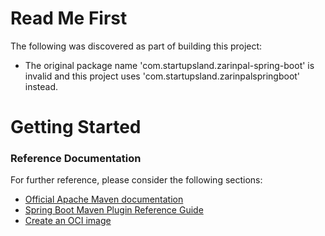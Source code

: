 # Read Me First
The following was discovered as part of building this project:

* The original package name 'com.startupsland.zarinpal-spring-boot' is invalid and this project uses 'com.startupsland.zarinpalspringboot' instead.

# Getting Started

### Reference Documentation
For further reference, please consider the following sections:

* [Official Apache Maven documentation](https://maven.apache.org/guides/index.html)
* [Spring Boot Maven Plugin Reference Guide](https://docs.spring.io/spring-boot/docs/2.6.2/maven-plugin/reference/html/)
* [Create an OCI image](https://docs.spring.io/spring-boot/docs/2.6.2/maven-plugin/reference/html/#build-image)

